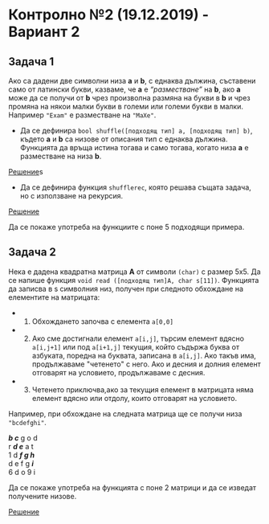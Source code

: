 # Контролно №2 (19.12.2019) - Вариант 2
 
## Задача 1
 
Ако са дадени две символни низа **a** и **b**, с еднаква дължина, съставени само от латински букви, казваме, че **a** е _“разместване”_ на **b**, ако **a** може да се получи от **b** чрез произволна размяна на букви в **b** и чрез промяна на някои малки букви в големи или големи букви в малки. Например `"Exam"` е разместване на `"MaXe"`.
 
* Да се дефинира `bool shuffle([подходящ тип] a, [подходящ тип] b)`, където **a** и **b** са низове от описания тип с еднаква дължина. Функцията да връща истина тогава и само тогава, когато низа **a** е разместване на низа **b**.
 
[Решение](./task1-iterative.cpp)s

* Да се дефинира функция `shufflerec`, която решава същата задача, но с използване на рекурсия.
 
[Решение](./task1-recursive.cpp)

Да се покаже употреба на функциите с поне 5 подходящи примера.
   
## Задача 2
 
Нека е дадена квадратна матрица **A** от символи `(char)` с размер 5х5. Да се напише функция `void read ([подходящ тип]А, char s[11])`. Функцията да записва в s символния низ, получен при следното обхождане на елементите на матрицата:
 
* 1. Обхождането започва с елемента `a[0,0]`
* 2. Ако сме достигнали елемент `a[i,j]`, търсим елемент вдясно `a[i,j+1]` или под `a[i+1,j]` текущия, който съдържа буква от азбуката, поредна на буквата, записана в `a[i,j]`. Ако такъв има, продължаваме "четенето" с него. Ако и десния и долния елемент отговарят на условието, продължаваме с десния.
* 3. Четенето приключва,ако за текущия елемент в матрицата няма елемент вдясно или отдолу, които отговарят на условието.
 
Например, при обхождане на следната матрица ще се получи низа `"bcdefghi"`.
 
_**b c**_ g o d\
r _**d e**_ a t\
1 d _**f g h**_\
d e f g _**i**_\
6 d o 9 i
 
Да се покаже употреба на функцията с поне 2 матрици и да се изведат получените низове.

[Решение](./task2.cpp)